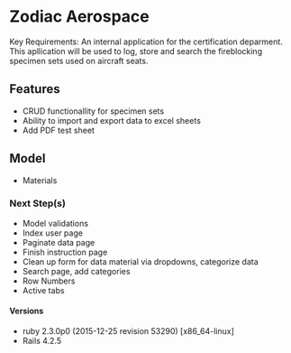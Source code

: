# Zodiac Aerospace

Key Requirements: An internal application for the certification deparment. This apllication will be used to log, store and search the fireblocking specimen sets used on aircraft seats.

## Features
- CRUD functionallity for specimen sets
- Ability to import and export data to excel sheets
- Add PDF test sheet

## Model
- Materials


### Next Step(s)
- Model validations 
- Index user page
- Paginate data page
- Finish instruction page
- Clean up form for data material via dropdowns, categorize data
- Search page, add categories 
- Row Numbers
- Active tabs

#### Versions
- ruby 2.3.0p0 (2015-12-25 revision 53290) [x86_64-linux]
- Rails 4.2.5
